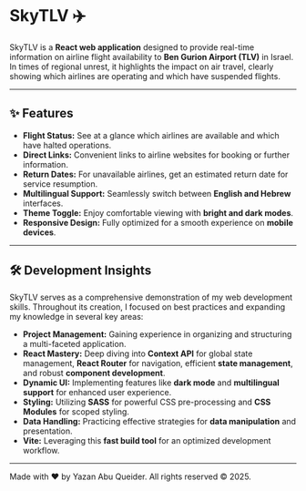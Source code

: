 # SkyTLV ✈️

SkyTLV is a **React web application** designed to provide real-time information on airline flight availability to **Ben Gurion Airport (TLV)** in Israel. In times of regional unrest, it highlights the impact on air travel, clearly showing which airlines are operating and which have suspended flights.

---

## ✨ Features

- **Flight Status:** See at a glance which airlines are available and which have halted operations.
- **Direct Links:** Convenient links to airline websites for booking or further information.
- **Return Dates:** For unavailable airlines, get an estimated return date for service resumption.
- **Multilingual Support:** Seamlessly switch between **English and Hebrew** interfaces.
- **Theme Toggle:** Enjoy comfortable viewing with **bright and dark modes**.
- **Responsive Design:** Fully optimized for a smooth experience on **mobile devices**.

---

## 🛠️ Development Insights

SkyTLV serves as a comprehensive demonstration of my web development skills. Throughout its creation, I focused on best practices and expanding my knowledge in several key areas:

- **Project Management:** Gaining experience in organizing and structuring a multi-faceted application.
- **React Mastery:** Deep diving into **Context API** for global state management, **React Router** for navigation, efficient **state management**, and robust **component development**.
- **Dynamic UI:** Implementing features like **dark mode** and **multilingual support** for enhanced user experience.
- **Styling:** Utilizing **SASS** for powerful CSS pre-processing and **CSS Modules** for scoped styling.
- **Data Handling:** Practicing effective strategies for **data manipulation** and presentation.
- **Vite:** Leveraging this **fast build tool** for an optimized development workflow.

---

Made with ❤️ by Yazan Abu Queider. All rights reserved © 2025.
